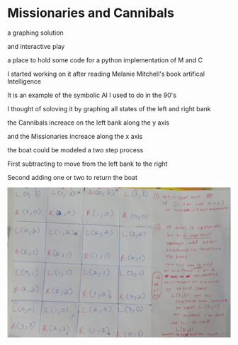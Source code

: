 # Missionaries and Cannibals

a graphing solution

and interactive play


a place to hold some code for a python implementation of M and C

I started working on it after reading Melanie Mitchell's book artifical Intelligence

It is an example of the symbolic AI I used to do in the 90's

I thought of soloving it by graphing all states of the left and right bank

the Cannibals increace on the left bank along the y axis

and the Missionaries increace along the x axis

the boat could be modeled  a two step process

First  subtracting to move from the left bank to the right 

Second adding one or two to return the boat



![graphOfAllStates.jpg](graphOfAllStates.jpg)
